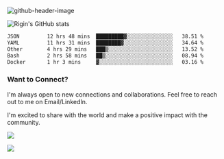 
![github-header-image](https://github.com/riginoommen/riginoommen/assets/3840244/889cae65-df55-4cda-86cc-bf21bf1f2e96)

![Rigin's GitHub stats](https://github-readme-stats.vercel.app/api?username=riginoommen\&show_icons=true\&show=reviews,discussions_started,discussions_answered,prs_merged,prs_merged_percentage)


<!--START_SECTION:waka-->

```txt
JSON         12 hrs 48 mins  █████████▓░░░░░░░░░░░░░░░   38.51 %
YAML         11 hrs 31 mins  ████████▓░░░░░░░░░░░░░░░░   34.64 %
Other        4 hrs 29 mins   ███▒░░░░░░░░░░░░░░░░░░░░░   13.52 %
Bash         2 hrs 58 mins   ██▒░░░░░░░░░░░░░░░░░░░░░░   08.94 %
Docker       1 hr 3 mins     ▓░░░░░░░░░░░░░░░░░░░░░░░░   03.16 %
```

<!--END_SECTION:waka-->

### Want to Connect?

I'm always open to new connections and collaborations. Feel free to reach out to me on Email/LinkedIn.

I'm excited to share with the world and make a positive impact with the community.

![](https://komarev.com/ghpvc/?username=riginoommen)

![](https://hit.yhype.me/github/profile?user_id=3840244)

